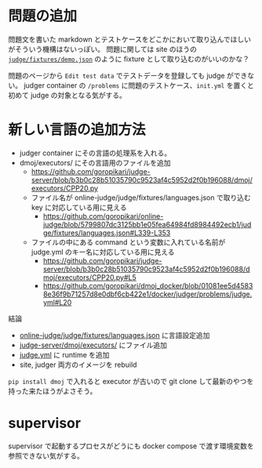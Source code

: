 # 問題の追加

問題文を書いた markdown とテストケースをどこかにおいて取り込んでほしいがそういう機構はないっぽい。
問題に関しては site のほうの [`judge/fixtures/demo.json`](https://github.com/goropikari/online-judge/blob/966b37d52fe88ec28fbd845cf31164a56d900c17/judge/fixtures/demo.json#L82-L129) のように fixture として取り込むのがいいのかな？

問題のページから `Edit test data` でテストデータを登録しても judge ができない。
judger container の `/problems` に問題のテストケース、`init.yml` を置くと初めて judge の対象となる気がする。


# 新しい言語の追加方法

- judger container にその言語の処理系を入れる。
- dmoj/executors/ にその言語用のファイルを追加
  - https://github.com/goropikari/judge-server/blob/b3b0c28b51035790c9523af4c5952d2f0b196088/dmoj/executors/CPP20.py
  - ファイル名が online-judge/judge/fixtures/languages.json で取り込む key に対応している用に見える
    - https://github.com/goropikari/online-judge/blob/5799807dc3125bb1e05fea64984fd8984492ecb1/judge/fixtures/languages.json#L339-L353
  - ファイルの中にある command という変数に入れている名前が judge.yml のキー名に対応している用に見える
    - https://github.com/goropikari/judge-server/blob/b3b0c28b51035790c9523af4c5952d2f0b196088/dmoj/executors/CPP20.py#L5
    - https://github.com/goropikari/dmoj_docker/blob/01081ee5d45838e36f9b71257d8e0dbf6cb422e1/docker/judger/problems/judge.yml#L20

結論
- [online-judge/judge/fixtures/languages.json](https://github.com/goropikari/online-judge/blob/5799807dc3125bb1e05fea64984fd8984492ecb1/judge/fixtures/languages.json) に言語設定追加
- [judge-server/dmoj/executors/](https://github.com/goropikari/judge-server/tree/master/dmoj/executors) にファイル追加
- [judge.yml](https://github.com/goropikari/dmoj_docker/blob/01081ee5d45838e36f9b71257d8e0dbf6cb422e1/docker/judger/problems/judge.yml) に runtime を追加
- site, judger 両方のイメージを rebuild


`pip install dmoj` で入れると executor が古いので git clone して最新のやつを持った来たほうがよさそう。

# supervisor

supervisor で起動するプロセスがどうにも docker compose で渡す環境変数を参照できない気がする。
